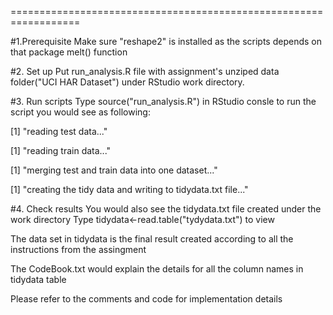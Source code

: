 ==================================================================

#1.Prerequisite 
Make sure "reshape2" is installed as the scripts depends on that package melt() function

#2. Set up 
Put run_analysis.R file with assignment's unziped data folder("UCI HAR Dataset") 
under RStudio work directory.

#3. Run scripts 
Type source("run_analysis.R") in RStudio consle to run the script you would see as following:

[1] "reading test data..."

[1] "reading train data..."

[1] "merging test and train data into one dataset..."

[1] "creating the tidy data and writing to tidydata.txt file..."

#4. Check results
You would also see the tidydata.txt file created under the work directory
Type tidydata<-read.table("tydydata.txt") to view

The data set in tidydata is the final result created according to all the instructions from the assingment

The CodeBook.txt would explain the details for all the column names in tidydata table

Please refer to the comments and code for implementation details
